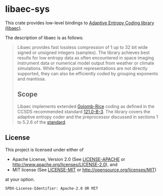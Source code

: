 # libaec-sys

This crate provides low-level bindings to [Adaptive Entropy Coding library (libaec)](https://gitlab.dkrz.de/k202009/libaec).

The description of libaec is as follows:

> Libaec provides fast lossless compression of 1 up to 32 bit wide
> signed or unsigned integers (samples). The library achieves best
> results for low entropy data as often encountered in space imaging
> instrument data or numerical model output from weather or climate
> simulations. While floating point representations are not directly
> supported, they can also be efficiently coded by grouping exponents
> and mantissa.
>
> ## Scope
>
> Libaec implements extended
> [Golomb-Rice](http://en.wikipedia.org/wiki/Golomb_coding) coding as
> defined in the CCSDS recommended standard [121.0-B-3][1]. The library
> covers the adaptive entropy coder and the preprocessor discussed in
> sections 1 to 5.2.6 of the [standard][1].
>
> [1]: https://public.ccsds.org/Pubs/121x0b3.pdf

## License

This project is licensed under either of

 * Apache License, Version 2.0 (See [LICENSE-APACHE](LICENSE-APACHE)
   or http://www.apache.org/licenses/LICENSE-2.0), and
 * MIT license (See [LICENSE-MIT](LICENSE-MIT) or
   http://opensource.org/licenses/MIT)

at your option.

`SPDX-License-Identifier: Apache-2.0 OR MIT`
